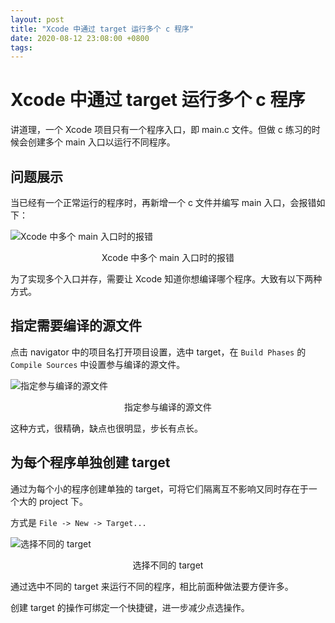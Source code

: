 ```yaml
---
layout: post
title: "Xcode 中通过 target 运行多个 c 程序"
date: 2020-08-12 23:08:00 +0800
tags: 
---
```

    
# Xcode 中通过 target 运行多个 c 程序


讲道理，一个 Xcode 项目只有一个程序入口，即 main.c 文件。但做 c 练习的时候会创建多个 main 入口以运行不同程序。

## 问题展示

当已经有一个正常运行的程序时，再新增一个 c 文件并编写 main 入口，会报错如下：

![Xcode 中多个 main 入口时的报错](https://user-images.githubusercontent.com/3783096/90034180-e3302100-dcf2-11ea-80eb-a95a021abacb.png)
<p align="center">Xcode 中多个 main 入口时的报错</p>

为了实现多个入口并存，需要让 Xcode 知道你想编译哪个程序。大致有以下两种方式。

## 指定需要编译的源文件

点击 navigator 中的项目名打开项目设置，选中 target，在 `Build Phases` 的 `Compile Sources` 中设置参与编译的源文件。

![指定参与编译的源文件](https://user-images.githubusercontent.com/3783096/90034549-5d60a580-dcf3-11ea-899a-7fdb577f455a.png)
<p align="center">指定参与编译的源文件</p>

这种方式，很精确，缺点也很明显，步长有点长。

## 为每个程序单独创建 target

通过为每个小的程序创建单独的 target，可将它们隔离互不影响又同时存在于一个大的 project 下。

方式是 `File -> New -> Target...`

![选择不同的 target](https://user-images.githubusercontent.com/3783096/90035809-d7ddf500-dcf4-11ea-9f3a-db9b64ffc254.png)
<p align="center">选择不同的 target</p>

通过选中不同的 target 来运行不同的程序，相比前面种做法要方便许多。

创建 target 的操作可绑定一个快捷键，进一步减少点选操作。



    